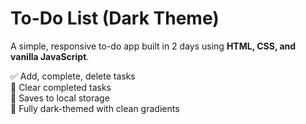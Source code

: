 # To-Do List (Dark Theme)

A simple, responsive to-do app built in 2 days using **HTML, CSS, and vanilla JavaScript**.

✅ Add, complete, delete tasks  
🧹 Clear completed tasks  
💾 Saves to local storage  
🌙 Fully dark-themed with clean gradients

